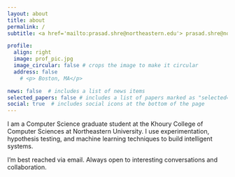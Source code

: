 ```yaml
---
layout: about
title: about
permalink: /
subtitle: <a href='mailto:prasad.shre@northeastern.edu'> prasad.shre@northeastern.edu</a>

profile:
  align: right
  image: prof_pic.jpg
  image_circular: false # crops the image to make it circular
  address: false
    # <p> Boston, MA</p>

news: false  # includes a list of news items
selected_papers: false # includes a list of papers marked as "selected={true}"
social: true  # includes social icons at the bottom of the page
---
```


I am a Computer Science graduate student at the Khoury College of Computer Sciences at Northeastern University. I use experimentation, hypothesis testing, and machine learning techniques to build intelligent systems.

<!-- I'm extremely interested in the intersection of software engineering and machine learning,  -->

<!-- Most of my work is on GitHub. Here are some of my projects:
- [EDOL](): Calculating engagement in online learning using TensorFlow and OpenFace
- [Handy Py](): A collection of python snippets that I have written over the years to make my life easier for interviews and programming puzzles.
- [Handy ML](): A last minute cheat sheet for machine learning interviews. -->


I’m best reached via email. Always open to interesting conversations and collaboration.


